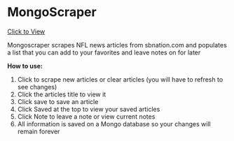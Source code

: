 # MongoScraper

[Click to View](https://swh-mongoscraper.herokuapp.com/)

Mongoscraper scrapes NFL news articles from sbnation.com and populates a list that you can add to your favorites and leave notes on for later

<Strong> How to use: </strong>
1. Click to scrape new articles or clear articles (you will have to refresh to see changes)
2. Click the articles title to view it
2. Click save to save an article
3. Click Saved at the top to view your saved articles
4. Click Note to leave a note or view current notes
5. All information is saved on a Mongo database so your changes will remain forever
